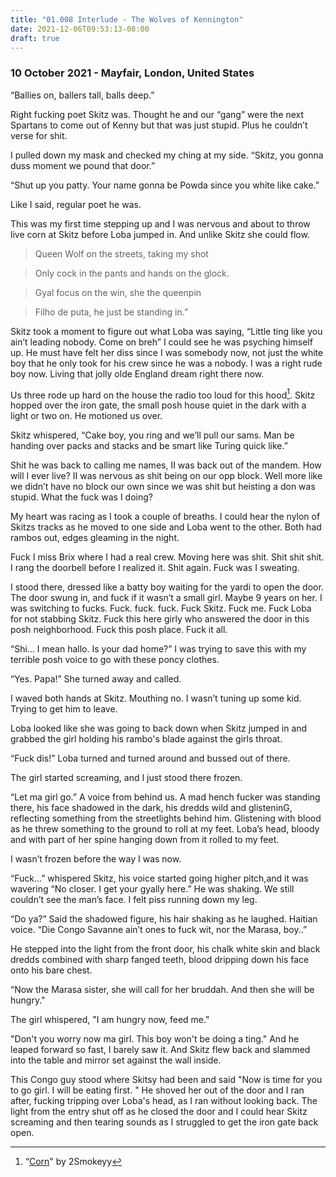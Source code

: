 ```yaml
---
title: "01.008 Interlude - The Wolves of Kennington"
date: 2021-12-06T09:53:13-08:00
draft: true
---
```

### 10 October 2021 - Mayfair, London, United States

“Ballies on, ballers tall, balls deep.”

Right fucking poet Skitz was. Thought he and our “gang” were the next Spartans to come out of Kenny but that was just stupid. Plus he couldn’t verse for shit. 

I pulled down my mask and checked my ching at my side. “Skitz, you gonna duss moment we pound that door.”

“Shut up you patty. Your name gonna be Powda since you white like cake.”

Like I said, regular poet he was.

This was my first time stepping up and I was nervous and about to throw live corn at Skitz before Loba jumped in. And unlike Skitz she could flow.

> Queen Wolf on the streets, taking my shot

> Only cock in the pants and hands on the glock.

> Gyal focus on the win, she the queenpin

> <span class="foreign-language" lang="br" title="Son of a bitch">Filho de puta</span>, he just be standing in.”

Skitz took a moment to figure out what Loba was saying, “Little ting like you ain’t leading nobody. Come on breh” I could see he was psyching himself up.  He must have felt her diss since I was somebody now, not just the white boy that he only took for his crew since he was a nobody. I was a right rude boy now.  Living that jolly olde England dream right there now. 

Us three rode up hard on the house the radio too loud for this hood[^1]. Skitz hopped over the iron gate, the small posh house quiet in the dark with a light or two on. He motioned us over. 

Skitz whispered, “Cake boy, you ring and we’ll pull our sams. Man be handing over packs and stacks and be smart like Turing quick like.”

Shit he was back to calling me names, II was back out of the mandem. How will I ever live? II was nervous as shit being on our opp block. Well more like we didn’t have no block our own since we was shit but heisting a don was stupid. What the fuck was I doing?

My heart was racing as I took a couple of breaths. I could hear the nylon of Skitzs tracks as he moved to one side and Loba went to the other. Both had rambos out, edges gleaming in the night. 

Fuck I miss Brix where I had a real crew. Moving here was shit. Shit shit shit. I rang the doorbell before I realized it. Shit again. Fuck was I sweating. 

I stood there, dressed like a batty boy waiting for the yardi to open the door. The door swung in, and fuck if it wasn’t a small girl. Maybe 9 years on her. I was switching to fucks. Fuck. fuck. fuck. Fuck Skitz. Fuck me. Fuck Loba for not stabbing Skitz. Fuck this here girly who answered the door in this posh neighborhood. Fuck this posh place. Fuck it all.

“Shi… I mean hallo.  Is your dad home?” I was trying to save this with my terrible posh voice to go with these poncy clothes. 

“Yes.  Papa!” She turned away and called. 

I waved both hands at Skitz. Mouthing no. I wasn’t tuning up some kid. Trying to get him to leave.

Loba looked like she was going to back down when Skitz jumped in and grabbed the girl holding his rambo's blade against the girls throat.

“Fuck dis!” Loba turned and turned around and bussed out of there. 

The girl started screaming, and I just stood there frozen. 

“Let ma girl go.” A voice from behind us. A mad hench fucker  was standing there, his face shadowed in the dark, his dredds wild and glisteninG, reflecting something from the streetlights behind him. Glistening with blood as he threw something to the ground to roll at my feet. Loba’s head, bloody and with part of her spine hanging down from it rolled to my feet. 

I wasn’t frozen before the way I was now. 

“Fuck…” whispered Skitz, his voice started going higher pitch,and it was wavering “No closer. I get your gyally here.” He was shaking. We still couldn’t see the man’s face. I felt piss running down my leg.

“Do ya?” Said the shadowed figure, his hair shaking as he laughed. Haitian voice. “Die Congo Savanne ain’t ones to fuck wit, nor the Marasa, boy..”

He stepped into the light from the front door, his chalk white skin and black dredds combined with sharp fanged teeth, blood dripping down his face onto his bare chest. 

“Now the Marasa sister, she will call for her bruddah. And then she will be hungry."

The girl whispered, "I am hungry now, feed me."

"Don't you worry now ma girl. This boy won't be doing a ting." And he leaped forward so fast, I barely saw it. And Skitz flew back and slammed into the table and mirror set against the wall inside.

This Congo guy stood where Skitsy had been and said "Now is time for you to go girl. I will be eating first. " He shoved her out of the door and I ran after, fucking tripping over Loba's head, as I ran without looking back. The light from the entry shut off as he closed the door and I could hear Skitz screaming and then tearing sounds as I struggled to get the iron gate back open.

[^1]: “[Corn](https://youtu.be/GkNVNruiVfE)" by 2Smokeyy